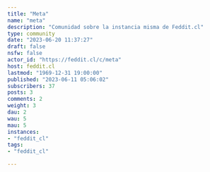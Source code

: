 ```yaml
---
title: "Meta" 
name: "meta"
description: "Comunidad sobre la instancia misma de Feddit.cl"
type: community
date: "2023-06-20 11:37:27"
draft: false
nsfw: false
actor_id: "https://feddit.cl/c/meta"
host: feddit.cl
lastmod: "1969-12-31 19:00:00"
published: "2023-06-11 05:06:02"
subscribers: 37
posts: 3
comments: 2
weight: 3
dau: 2
wau: 5
mau: 5
instances:
- "feddit_cl"
tags: 
- "feddit_cl"

---
```

